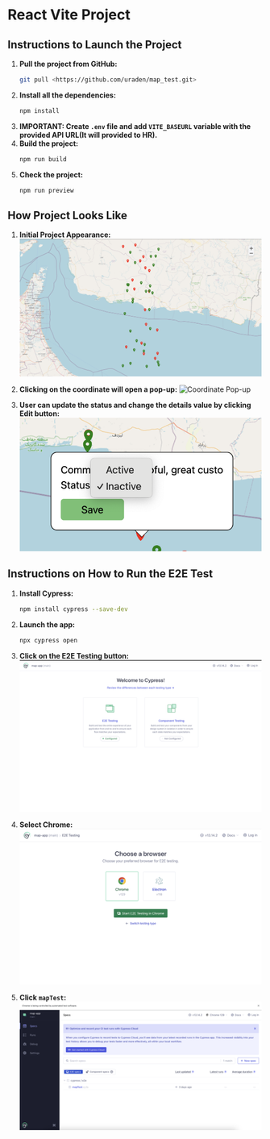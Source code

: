 # React Vite Project

## Instructions to Launch the Project

1. **Pull the project from GitHub:**
    ```sh
    git pull <https://github.com/uraden/map_test.git>
    ```
2. **Install all the dependencies:**
    ```sh
    npm install
    ```
3. **IMPORTANT: Create `.env` file and add `VITE_BASEURL` variable with the provided API URL(It will provided to HR).**
4. **Build the project:**
    ```sh
    npm run build
    ```
5. **Check the project:**
    ```sh
    npm run preview
    ```

## How Project Looks Like

1. **Initial Project Appearance:**
    ![Initial Project Appearance](public/wholeProject.png)

2. **Clicking on the coordinate will open a pop-up:**
    ![Coordinate Pop-up](public/coordinate-popup-image.png)

3. **User can update the status and change the details value by clicking Edit button:**
    ![Update Status and Details](public/editPic.png)

## Instructions on How to Run the E2E Test

1. **Install Cypress:**
    ```sh
    npm install cypress --save-dev
    ```
2. **Launch the app:**
    ```sh
    npx cypress open
    ```
3. **Click on the E2E Testing button:**
    ![E2E Testing Button](public/cypress.png)

4. **Select Chrome:**
    ![Select Chrome](public/cypressChrome.png)

5. **Click `mapTest`:**
    ![Click mapTest](public/pickTest.png)
